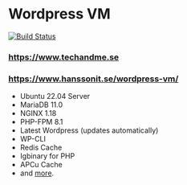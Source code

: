 # Wordpress VM
[![Build Status](https://travis-ci.org/techandme/wordpress-vm.svg?branch=master)](https://travis-ci.org/techandme/wordpress-vm)

### https://www.techandme.se
### https://www.hanssonit.se/wordpress-vm/

- Ubuntu 22.04 Server
- MariaDB 11.0
- NGINX 1.18
- PHP-FPM 8.1
- Latest Wordpress (updates automatically)
- WP-CLI
- Redis Cache
- Igbinary for PHP
- APCu Cache
- and [more](https://docs.hanssonit.se/s/W6fMouPiqQz3_Mog/virtual-machines-vm/d/W7jL1OPiqQz3_MtV/wordpress-vm-machine-configuration).
